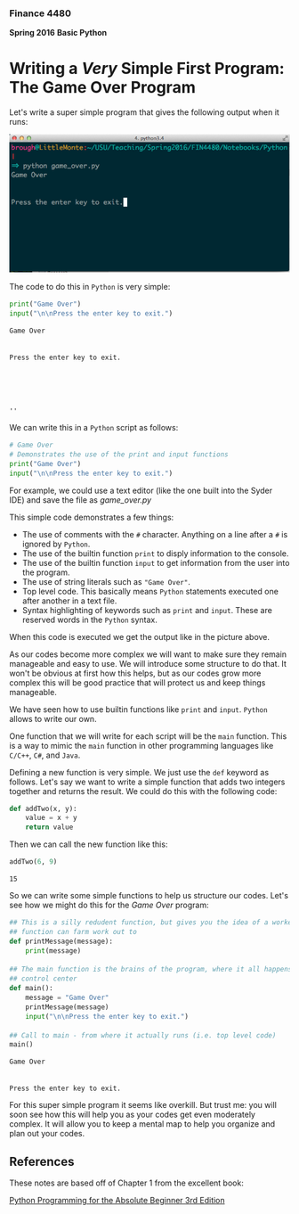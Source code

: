 ### Finance 4480
**Spring 2016** 
**Basic Python** 

# Writing a *Very* Simple First Program: The Game Over Program

Let's write a super simple program that gives the following output when it runs:

![](GameOver.png)

The code to do this in `Python` is very simple:


```python
print("Game Over")
input("\n\nPress the enter key to exit.")
```

    Game Over
    
    
    Press the enter key to exit.





    ''



We can write this in a `Python` script as follows:

~~~python
# Game Over
# Demonstrates the use of the print and input functions
print("Game Over")
input("\n\nPress the enter key to exit.")
~~~

For example, we could use a text editor (like the one built into the Syder IDE) and
save the file as *game_over.py*

This simple code demonstrates a few things:

- The use of comments with the `#` character. Anything on a line after a `#` is ignored by `Python`.
- The use of the builtin function `print` to disply information to the console.
- The use of the builtin function `input` to get information from the user into the program.
- The use of string literals such as `"Game Over"`.
- Top level code. This basically means `Python` statements executed one after another in a text file.
- Syntax highlighting of keywords such as `print` and `input`. These are reserved words in the `Python` syntax.

When this code is executed we get the output like in the picture above.

As our codes become more complex we will want to make sure they remain manageable and easy to use. We will introduce some structure to do that. It won't be obvious at first how this helps, but as our codes grow more complex this will be good practice that will protect us and keep things manageable.

We have seen how to use builtin functions like `print` and `input`. `Python` allows to write our own. 

One function that we will write for each script will be the `main` function. This is a way to mimic the `main` function in other programming languages like `C/C++`, `C#`, and `Java`. 

Defining a new function is very simple. We just use the `def` keyword as follows. Let's say we want to write a simple function that adds two integers together and returns the result. We could do this with the following code:


```python
def addTwo(x, y):
    value = x + y
    return value
```

Then we can call the new function like this:


```python
addTwo(6, 9)
```




    15



So we can write some simple functions to help us structure our codes. Let's see how we might do this for the *Game Over* program:


```python
## This is a silly redudent function, but gives you the idea of a worker function that the main
## function can farm work out to
def printMessage(message):
    print(message)

## The main function is the brains of the program, where it all happens. Like the command and
## control center
def main():
    message = "Game Over"
    printMessage(message)
    input("\n\nPress the enter key to exit.")
    
## Call to main - from where it actually runs (i.e. top level code)
main()
```

    Game Over
    
    
    Press the enter key to exit.


For this super simple program it seems like overkill. But trust me: you will soon see how this will help you as your codes get even moderately complex. It will allow you to keep a mental map to help you organize and plan out your codes. 

## References

These notes are based off of Chapter 1 from the excellent book:

[Python Programming for the Absolute Beginner 3rd Edition](http://goo.gl/Rqw9Qv)
